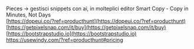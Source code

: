 Pieces -> gestisci snippets con ai, in molteplici editor
Smart Copy - Copy in Minutes, Not Days  
[https://dopeui.co/?ref=producthunt](https://dopeui.co/?ref=producthunt)  
[https://getpixelsnap.com/it/buy](https://getpixelsnap.com/it/buy)
[https://bootstrapstudio.io](https://bootstrapstudio.io)
https://usewindy.com/?ref=producthunt#pricing
